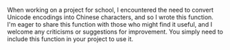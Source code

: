 When working on a project for school, I encountered the need to convert Unicode encodings into Chinese characters, and so I wrote this function. I'm eager to share this function with those who might find it useful, and I welcome any criticisms or suggestions for improvement.
You simply need to include this function in your project to use it.
